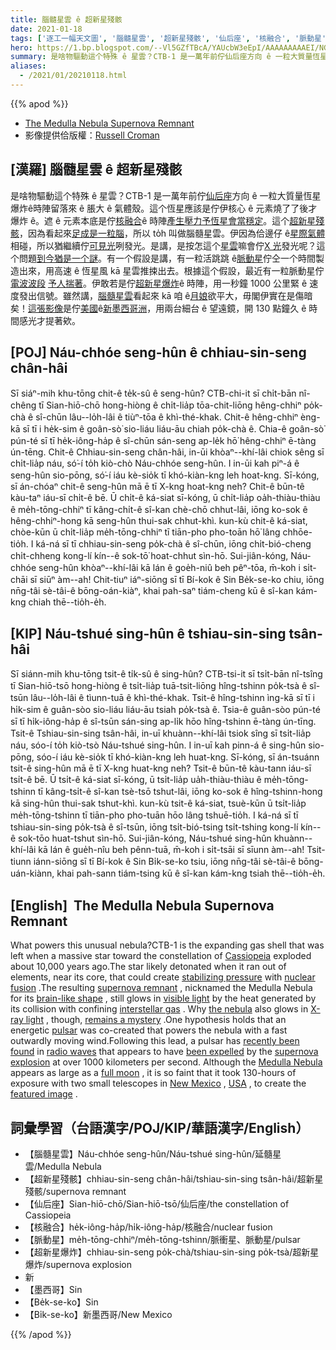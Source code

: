 ```yaml
---
title: 腦髓星雲 ê 超新星殘骸
date: 2021-01-18
tags: ['逐工一幅天文圖', '腦髓星雲', '超新星殘骸', '仙后座', '核融合', '脈動星', '超新星爆炸', '墨西哥']
hero: https://1.bp.blogspot.com/--Vl5GZfTBcA/YAUcbW3eEpI/AAAAAAAAAEI/NGNC5dh34GYII4NI00wdrW70v5b78YyOgCLcBGAsYHQ/s960/Medulla_Croman_960.jpeg
summary: 是啥物驅動這个特殊 ê 星雲？CTB-1 是一萬年前佇仙后座方向 ê 一粒大質量恆星爆炸ê時陣留落來 ê 脹大 ê 氣體殼。
aliases:
  - /2021/01/20210118.html
---
```


{{% apod %}}

- [The Medulla Nebula Supernova Remnant](https://apod.nasa.gov/apod/ap210118.html)
- 影像提供佮版權：[Russell Croman](https://www.rc-astro.com/about.html)

## [漢羅] 腦髓星雲 ê 超新星殘骸

是啥物驅動這个特殊 ê 星雲？CTB-1 是一萬年前佇[仙后座](https://en.wikipedia.org/wiki/Cassiopeia_(constellation))方向 ê 一粒大質量恆星爆炸ê時陣留落來 ê 脹大 ê 氣體殼。這个恆星應該是佇伊核心 ê 元素燒了了後才爆炸 ê。遮 ê 元素本底是佇[核融合](https://en.wikipedia.org/wiki/Nuclear_fusion)ê 時陣[產生壓力予恆星會當穩定](http://large.stanford.edu/courses/2011/ph241/olson1/)。這个[超新星殘骸](https://imagine.gsfc.nasa.gov/science/objects/supernova_remnants.html)，因為看起來[足成是一粒腦](https://en.wikipedia.org/wiki/Medulla_oblongata)，所以 to̍h 叫做腦髓星雲。伊因為佮邊仔 ê[星際氣體](https://apod.nasa.gov/apod/ap130924.html)相碰，所以猶繼續佇[可見光](https://science.nasa.gov/ems/09_visiblelight)咧發光。是講，是按怎這个[星雲](https://ui.adsabs.harvard.edu/abs/2018PASJ...70..110K/abstract)嘛會佇[X 光](https://science.nasa.gov/ems/11_xrays)發光呢？這个問題[到今猶是一个謎](https://www.barkbusters.co.uk/images/articles/7a4120f095480e9f2a2ad2a165d90313.jpg)。有一个假設是講，有一粒活跳跳 ê[脈動星](https://en.wikipedia.org/wiki/Pulsar)佇仝一个時間製造出來，用高速 ê 恆星風 kā 星雲推捒出去。根據這个假設，最近有一粒脈動星佇[電波波段](https://science.nasa.gov/ems/05_radiowaves) [予人揣著](https://ui.adsabs.harvard.edu/abs/2019sros.confE.158K/abstract)。伊敢若是佇[超新星爆炸](https://youtu.be/aysiMbgml5g)ê 時陣，用一秒鐘 1000 公里緊 ê 速度發出信號。雖然講，[腦髓星雲](https://www.gxccd.com/art?id=543&cat=1&lang=409)看起來 kā 咱 ê[月娘](https://apod.nasa.gov/apod/ap160201.html)欲平大，毋閣伊實在是傷暗矣！[這張影像](https://www.rc-astro.com/photo/id1222_big.html)是佇[美國](https://en.wikipedia.org/wiki/United_States)ê[新](https://youtu.be/unghDml5F_4)[墨西哥洲](https://youtu.be/unghDml5F_4)，用兩台細台 ê 望遠鏡，開 130 點鐘久 ê 時間感光才提著欸。

## [POJ] Náu-chhóe seng-hûn ê chhiau-sin-seng chân-hâi

Sī siáⁿ-mih khu-tōng chit-ê te̍k-sû ê seng-hûn? CTB-chi-it sī chi̍t-bān nî-chêng tī Sian-hiō-chō hong-hiòng ê chi̍t-lia̍p tōa-chit-liōng hêng-chhiⁿ po̍k-chà ê sî-chūn lâu--lo̍h-lâi ê tiùⁿ-tōa ê khì-thé-khak. Chit-ê hêng-chhiⁿ èng-kā sī tī i he̍k-sim ê goân-sò͘ sio-liáu liáu-āu chiah po̍k-chà ê. Chia-ê goân-sò͘ pún-té sī tī he̍k-iông-ha̍p ê sî-chūn sán-seng ap-le̍k hō͘ hêng-chhiⁿ ē-tàng ún-tēng. Chit-ê Chhiau-sin-seng chân-hâi, in-ūi khòaⁿ--khí-lâi chiok sêng sī chi̍t-lia̍p náu, só͘-í to̍h kiò-chò Náu-chhóe seng-hûn. I in-ūi kah piⁿ-á ê seng-hûn sio-pōng, só͘-í iáu kè-sio̍k tī khó-kiàn-kng leh hoat-kng. Sī-kóng, sī án-chóaⁿ chit-ê seng-hûn mā ē tī X-kng hoat-kng neh? Chit-ê būn-tê kàu-taⁿ iáu-sī chi̍t-ê bē. Ū chi̍t-ê ká-siat sī-kóng, ū chi̍t-lia̍p oa̍h-thiàu-thiàu ê me̍h-tōng-chhiⁿ tī kâng-chi̍t-ê sî-kan chè-chō chhut-lâi, iōng ko-sok ê hêng-chhiⁿ-hong kā seng-hûn thui-sak chhut-khì. kun-kù chit-ê ká-siat, chòe-kūn ū chi̍t-lia̍p me̍h-tōng-chhiⁿ tī tiān-pho pho-toān hō͘ lâng chhōe-tio̍h. I ká-ná sī tī chhiau-sin-seng po̍k-chà ê sî-chūn, iōng chi̍t-bió-cheng chi̍t-chheng kong-lí kín--ê sok-tō͘ hoat-chhut sìn-hō. Sui-jiân-kóng, Náu-chhóe seng-hûn khòaⁿ--khí-lâi kā lán ê goe̍h-niû beh pêⁿ-tōa, m̄-koh i si̍t-chāi sī siūⁿ àm--ah! Chit-tiuⁿ iáⁿ-siōng sī tī Bí-kok ê Sin Be̍k-se-ko chiu, iōng nn̄g-tâi sè-tâi-ê bōng-oán-kiàⁿ, khai pah-saⁿ tiám-cheng kū ê sî-kan kám-kng chiah thē--tio̍h-e̍h.

## [KIP] Náu-tshué sing-hûn ê tshiau-sin-sing tsân-hâi

Sī siánn-mih khu-tōng tsit-ê ti̍k-sû ê sing-hûn? CTB-tsi-it sī tsi̍t-bān nî-tsîng tī Sian-hiō-tsō hong-hiòng ê tsi̍t-lia̍p tuā-tsit-liōng hîng-tshinn po̍k-tsà ê sî-tsūn lâu--lo̍h-lâi ê tìunn-tuā ê khì-thé-khak. Tsit-ê hîng-tshinn ìng-kā sī tī i hi̍k-sim ê guân-sòo sio-liáu liáu-āu tsiah po̍k-tsà ê. Tsia-ê guân-sòo pún-té sī tī hi̍k-iông-ha̍p ê sî-tsūn sán-sing ap-li̍k hōo hîng-tshinn ē-tàng ún-tīng. Tsit-ê Tshiau-sin-sing tsân-hâi, in-uī khuànn--khí-lâi tsiok sîng sī tsi̍t-lia̍p náu, sóo-í to̍h kiò-tsò Náu-tshué sing-hûn. I in-uī kah pinn-á ê sing-hûn sio-pōng, sóo-í iáu kè-sio̍k tī khó-kiàn-kng leh huat-kng. Sī-kóng, sī án-tsuánn tsit-ê sing-hûn mā ē tī X-kng huat-kng neh? Tsit-ê būn-tê kàu-tann iáu-sī tsi̍t-ê bē. Ū tsi̍t-ê ká-siat sī-kóng, ū tsi̍t-lia̍p ua̍h-thiàu-thiàu ê me̍h-tōng-tshinn tī kâng-tsi̍t-ê sî-kan tsè-tsō tshut-lâi, iōng ko-sok ê hîng-tshinn-hong kā sing-hûn thui-sak tshut-khì. kun-kù tsit-ê ká-siat, tsuè-kūn ū tsi̍t-lia̍p me̍h-tōng-tshinn tī tiān-pho pho-tuān hōo lâng tshuē-tio̍h. I ká-ná sī tī tshiau-sin-sing po̍k-tsà ê sî-tsūn, iōng tsi̍t-bió-tsing tsi̍t-tshing kong-lí kín--ê sok-tōo huat-tshut sìn-hō. Sui-jiân-kóng, Náu-tshué sing-hûn khuànn--khí-lâi kā lán ê gue̍h-nîu beh pênn-tuā, m̄-koh i si̍t-tsāi sī sīunn àm--ah! Tsit-tiunn iánn-siōng sī tī Bí-kok ê Sin Bi̍k-se-ko tsiu, iōng nn̄g-tâi sè-tâi-ê bōng-uán-kiànn, khai pah-sann tiám-tsing kū ê sî-kan kám-kng tsiah thē--tio̍h-e̍h.

## [English]  The Medulla Nebula Supernova Remnant 

What powers this unusual nebula?CTB-1 is the expanding gas shell that was left when a massive star toward the constellation of [Cassiopeia](https://en.wikipedia.org/wiki/Cassiopeia_(constellation)) exploded about 10,000 years ago.The star likely detonated when it ran out of elements, near its core, that could create [stabilizing pressure](http://large.stanford.edu/courses/2011/ph241/olson1/) with [nuclear fusion](https://en.wikipedia.org/wiki/Nuclear_fusion) .The resulting [supernova remnant](https://imagine.gsfc.nasa.gov/science/objects/supernova_remnants.html) , nicknamed the Medulla Nebula for its [brain-like shape](https://en.wikipedia.org/wiki/Medulla_oblongata) , still glows in [visible light](https://science.nasa.gov/ems/09_visiblelight) by the heat generated by its collision with confining [interstellar gas](https://apod.nasa.gov/apod/ap130924.html) . Why [the nebula](https://ui.adsabs.harvard.edu/abs/2018PASJ...70..110K/abstract) also glows in [X-ray light](https://science.nasa.gov/ems/11_xrays) , though, [remains a mystery](https://www.barkbusters.co.uk/images/articles/7a4120f095480e9f2a2ad2a165d90313.jpg) .One hypothesis holds that an energetic [pulsar](https://en.wikipedia.org/wiki/Pulsar) was co-created that powers the nebula with a fast outwardly moving wind.Following this lead, a pulsar has [recently been found](https://ui.adsabs.harvard.edu/abs/2019sros.confE.158K/abstract) in [radio waves](https://science.nasa.gov/ems/05_radiowaves) that appears to have [been expelled](https://apod.nasa.gov/apod/ap190813.html) by the [supernova explosion](https://youtu.be/aysiMbgml5g) at over 1000 kilometers per second. Although the [Medulla Nebula](https://www.gxccd.com/art?id=543&cat=1&lang=409) appears as large as a [full moon](https://apod.nasa.gov/apod/ap160201.html) , it is so faint that it took 130-hours of exposure with two small telescopes in [New Mexico](https://youtu.be/unghDml5F_4) , [USA](https://en.wikipedia.org/wiki/United_States) , to create the [featured image](https://www.rc-astro.com/photo/id1222_big.html) .

## 詞彙學習（台語漢字/POJ/KIP/華語漢字/English）

- 【腦髓星雲】Náu-chhóe seng-hûn/Náu-tshué sing-hûn/延髓星雲/Medulla Nebula
- 【超新星殘骸】chhiau-sin-seng chân-hâi/tshiau-sin-sing tsân-hâi/超新星殘骸/supernova remnant
- 【仙后座】Sian-hiō-chō/Sian-hiō-tsō/仙后座/the constellation of Cassiopeia
- 【核融合】he̍k-iông-ha̍p/hi̍k-iông-ha̍p/核融合/nuclear fusion
- 【脈動星】me̍h-tōng-chhiⁿ/me̍h-tōng-tshinn/脈衝星、脈動星/pulsar
- 【超新星爆炸】chhiau-sin-seng po̍k-chà/tshiau-sin-sing po̍k-tsà/超新星爆炸/supernova explosion
- 新
- 【墨西哥】Sin
- 【Be̍k-se-ko】Sin
- 【Bi̍k-se-ko】新墨西哥/New Mexico

{{% /apod %}}
